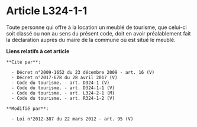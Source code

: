 # Article L324-1-1

Toute personne qui offre à la location un meublé de tourisme, que celui-ci soit classé ou non au sens du présent code, doit
en avoir préalablement fait la déclaration auprès du maire de la commune où est situé le meublé.

**Liens relatifs à cet article**

	**Cité par**:

	  - Décret n°2009-1652 du 23 décembre 2009 - art. 16 (V)
	  - Décret n°2017-678 du 28 avril 2017 (V)
	  - Code du tourisme. - art. D324-1 (V)
	  - Code du tourisme. - art. D324-1-1 (V)
	  - Code du tourisme. - art. L324-2-1 (M)
	  - Code du tourisme. - art. R324-1-2 (V)

	**Modifié par**:

	  - Loi n°2012-387 du 22 mars 2012 - art. 95 (V)
